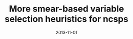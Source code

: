 ---
title: "More smear-based variable selection heuristics for ncsps"
collection: publications
permalink:
venue: 
excerpt: 
date: 2013-11-01
paperurl: 
citation: 'I. Araya, V. Reyes, C. Orellana. <i>More Smear-based Variable Selection Heuristics for NCSPs</i>, Proc. of ICTAI, 2013'
---